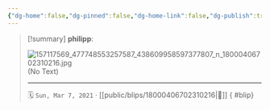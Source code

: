 ```yaml
---
{"dg-home":false,"dg-pinned":false,"dg-home-link":false,"dg-publish":true,"type":"blip","disabled rules":["yaml-title","yaml-title-alias","file-name-heading"],"title":"philipp on instagram @ 2021-03-07","created-date":"2021-03-07T15:00:00","updated-date":"2025-05-02T17:43:08","dg-path":"blips/18000406702310216.md","permalink":"/blips/18000406702310216/","dgPassFrontmatter":true}
---
```


> [!summary] **philipp**:
>
> ![157117569_477748553257587_438609958597377807_n_18000406702310216.jpg](/img/user/attachments/157117569_477748553257587_438609958597377807_n_18000406702310216.jpg)
> (No Text)
> - - -
>
> 🗓️ `Sun, Mar 7, 2021` · [[public/blips/18000406702310216\|🔗]]
{ #blip}

